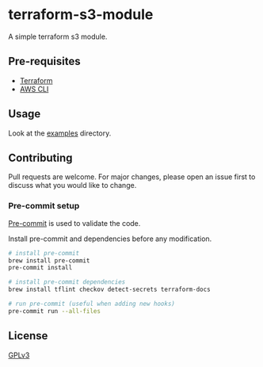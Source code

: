 # terraform-s3-module

A simple terraform s3 module.

## Pre-requisites

- [Terraform](https://www.terraform.io/)
- [AWS CLI](https://aws.amazon.com/cli/)


## Usage

Look at the [examples](https://github.com/jdxlabs/terraform-s3-module/tree/main/examples) directory.


## Contributing

Pull requests are welcome. For major changes, please open an issue first
to discuss what you would like to change.

### Pre-commit setup

[Pre-commit](https://pre-commit.com/) is used to validate the code.  

Install pre-commit and dependencies before any modification.

```bash
# install pre-commit
brew install pre-commit
pre-commit install

# install pre-commit dependencies
brew install tflint checkov detect-secrets terraform-docs

# run pre-commit (useful when adding new hooks)
pre-commit run --all-files
```


## License
[GPLv3](https://www.gnu.org/licenses/gpl-3.0.html)
